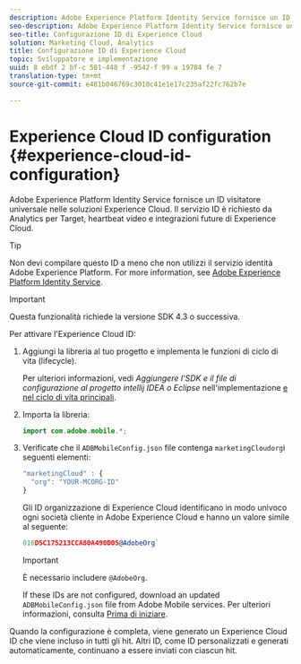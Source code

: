 ```yaml
---
description: Adobe Experience Platform Identity Service fornisce un ID visitatore universale nelle soluzioni Experience Cloud. Il servizio ID è richiesto da Analytics per Target, heartbeat video e integrazioni future di Experience Cloud.
seo-description: Adobe Experience Platform Identity Service fornisce un ID visitatore universale nelle soluzioni Experience Cloud. Il servizio ID è richiesto da Analytics per Target, heartbeat video e integrazioni future di Experience Cloud.
seo-title: Configurazione ID di Experience Cloud
solution: Marketing Cloud, Analytics
title: Configurazione ID di Experience Cloud
topic: Sviluppatore e implementazione
uuid: 8 ebdf 2 bf-c 581-448 f -9542-f 99 a 19784 fe 7
translation-type: tm+mt
source-git-commit: e481b046769c3010c41e1e17c235af22fc762b7e

---
```



# Experience Cloud ID configuration {#experience-cloud-id-configuration}

Adobe Experience Platform Identity Service fornisce un ID visitatore universale nelle soluzioni Experience Cloud. Il servizio ID è richiesto da Analytics per Target, heartbeat video e integrazioni future di Experience Cloud.

>[!TIP]
>
>Non devi compilare questo ID a meno che non utilizzi il servizio identità Adobe Experience Platform. For more information, see [Adobe Experience Platform Identity Service](https://marketing.adobe.com/resources/help/en_US/mcvid/).

>[!IMPORTANT]
>
>Questa funzionalità richiede la versione SDK 4.3 o successiva.

Per attivare l'Experience Cloud ID:

1. Aggiungi la libreria al tuo progetto e implementa le funzioni di ciclo di vita (lifecycle).

   Per ulteriori informazioni, vedi *Aggiungere l'SDK e il file di configurazione al progetto intellij IDEA o Eclipse* nell'implementazione [e nel ciclo di vita principali](/help/android/getting-started/dev-qs.md).

1. Importa la libreria:

   ```java
   import com.adobe.mobile.*;
   ```

1. Verificate che il `ADBMobileConfig.json` file contenga `marketingCloudorg`i seguenti elementi:

   ```js
   "marketingCloud" : { 
     "org": "YOUR-MCORG-ID" 
   }
   ```

   Gli ID organizzazione di Experience Cloud identificano in modo univoco ogni società cliente in Adobe Experience Cloud e hanno un valore simile al seguente:

   ```js
   016D5C175213CCA80A490D05@AdobeOrg`
   ```

   >[!IMPORTANT]
   >
   >È necessario includere `@AdobeOrg`.

   If these IDs are not configured, download an updated `ADBMobileConfig.json` file from Adobe Mobile services. Per ulteriori informazioni, consulta [Prima di iniziare](/help/android/getting-started/requirements.md).

Quando la configurazione è completa, viene generato un Experience Cloud ID che viene incluso in tutti gli hit. Altri ID, come ID personalizzati e generati automaticamente, continuano a essere inviati con ciascun hit.
